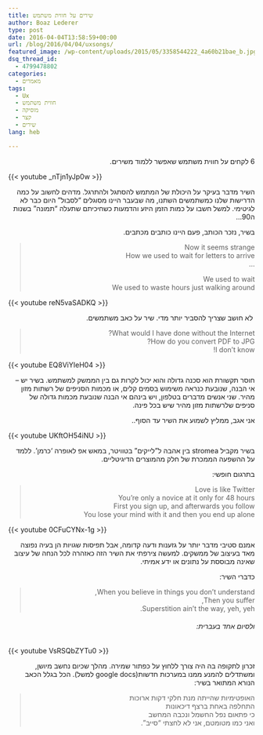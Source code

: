 ```yaml
---
title: שירים על חווית משתמש
author: Boaz Lederer
type: post
date: 2016-04-04T13:58:59+00:00
url: /blog/2016/04/04/uxsongs/
featured_image: /wp-content/uploads/2015/05/3358544222_4a60b21bae_b.jpg
dsq_thread_id:
  - 4799478802
categories:
  - מאמרים
tags:
  - Ux
  - חווית משתמש
  - מוסיקה
  - קצר
  - שירים
lang: heb

---
```

<p dir="rtl">
  6 לקחים על חווית משתמש שאפשר ללמוד משירים.
</p>

{{< youtube _nTjn1yJp0w >}}

<p dir="rtl">
  השיר מדבר בעיקר על היכולת של המתמש להסתגל ולהתרגל. מדהים לחשוב על כמה הדרישות שלנו כמשתמשים השתנו, מה שבעבר היינו מסוגלים &#8220;לסבול&#8221; היום כבר לא לגיטימי. למשל חשבו על כמות הזמן היזע והדמעות כשחיכיתם שתעלה &#8220;תמונה&#8221; בשנות ה90&#8230;
</p>

<p dir="rtl">
  בשיר, נזכר הכותב, פעם היינו כותבים מכתבים.
</p>

<blockquote dir="rtl">
  <p>
    Now it seems strange<br /> How we used to wait for letters to arrive<br /> &#8230;
  </p>

  <p>
    We used to wait<br /> We used to waste hours just walking around
  </p>
</blockquote>

{{< youtube reN5vaSADKQ >}}

<p dir="rtl">
   לא חושב שצריך להסביר יותר מדי. שיר על כאב משתמשים.
</p>

<blockquote dir="rtl">
  <p>
    What would I have done without the Internet?<br /> How do you convert PDF to JPG?<br /> I don&#8217;t know!
  </p>
</blockquote>

{{< youtube EQ8ViYIeH04 >}}

<p dir="rtl">
  חוסר תקשורת הוא סכנה גדולה והוא יכול לקרות גם בין הממשק למשתמש. בשיר יש &#8211; אי הבנה, שנובעת כנראה משימוש בסמים קלים, או מכמות הסניפים של רשתות מזון מהיר. שני אנשים מדברים בטלפון, ויש בינהם אי הבנה שנובעת מכמות גדולה של סניפים שלרשתות מזון מהיר שיש בכל פינה.
</p>

<p dir="rtl">
  אני אגב, ממליץ לשמוע את השיר עד הסוף..
</p>

{{< youtube UKftOH54iNU >}}

<p dir="rtl">
  בשיר מקביל stromea בין אהבה ל&#8221;לייקים&#8221; בטוויטר, במאש אפ לאופרה &#8216;כרמן&#8217;. ללמד על ההשפעה הממכרת של חלק מהמוצרים הדיגיטליים.
</p>

<p dir="rtl">
  בתרגום חופשי:
</p>

<blockquote dir="rtl">
  <p>
    Love is like Twitter<br /> You&#8217;re only a novice at it only for 48 hours<br /> First you sign up, and afterwards you follow<br /> You lose your mind with it and then you end up alone
  </p>
</blockquote>

{{< youtube 0CFuCYNx-1g >}}

<p dir="rtl">
  אמנם סטיבי מדבר יותר על גזענות ודעה קדומה, אבל תפיסות שגויות הן בעיה נפוצה מאד בעיצוב של ממשקים. למעשה צירפתי את השיר הזה כאזהרה לכל הנחה של עיצוב שאינה מבוססת על נתונים או ידע אמיתי.
</p>

<p dir="rtl">
  כדברי השיר:
</p>

<blockquote dir="rtl">
  <p>
    When you believe in things you don&#8217;t understand,<br /> Then you suffer,<br /> Superstition ain&#8217;t the way, yeh, yeh.
  </p>
</blockquote>

<h6 dir="rtl">
  ולסיום אחד בעברית:
</h6>

{{< youtube VsRSQbZYTu0 >}}

<p dir="rtl">
  זכרון לתקופה בה היה צורך ללחוץ על כפתור שמירה. מהלך שכיום נחשב מיושן, ומשתדלים להמנע ממנו במערכות חדשות(google docs למשל). הכל בגלל הכאב הנורא המתואר בשיר:
</p>

<blockquote dir="rtl">
  <p>
    האופטימיות שהייתה מנת חלקי דקות ארוכות<br /> התחלפה באחת ברצף דיכאונות<br /> כי פתאום נפל החשמל ונכבה המחשב<br /> ואני כמו מטומטם, אני לא לחצתי &#8220;סייב&#8221;.
  </p>
</blockquote>
